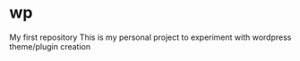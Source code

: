 # wp
My first repository
This is my personal project to experiment with wordpress theme/plugin creation
